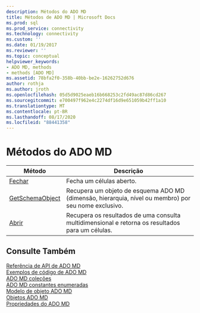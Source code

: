 ```yaml
---
description: Métodos do ADO MD
title: Métodos de ADO MD | Microsoft Docs
ms.prod: sql
ms.prod_service: connectivity
ms.technology: connectivity
ms.custom: ''
ms.date: 01/19/2017
ms.reviewer: ''
ms.topic: conceptual
helpviewer_keywords:
- ADO MD, methods
- methods [ADO MD]
ms.assetid: 78bfa2f0-358b-40bb-be2e-16262752d676
author: rothja
ms.author: jroth
ms.openlocfilehash: 05d5d9025eaeb16b668253c2fd49ac87d86cd267
ms.sourcegitcommit: e700497f962e4c2274df16d9e651059b42ff1a10
ms.translationtype: MT
ms.contentlocale: pt-BR
ms.lasthandoff: 08/17/2020
ms.locfileid: "88441358"
---
```

# <a name="ado-md-methods"></a>Métodos do ADO MD

|Método|Descrição|  
|-|-|  
|[Fechar](../../../ado/reference/ado-md-api/close-method-ado-md.md)|Fecha um células aberto.|  
|[GetSchemaObject](../../../ado/reference/ado-md-api/getschemaobject-method-ado-md.md)|Recupera um objeto de esquema ADO MD (dimensão, hierarquia, nível ou membro) por seu nome exclusivo.|  
|[Abrir](../../../ado/reference/ado-md-api/open-method-ado-md.md)|Recupera os resultados de uma consulta multidimensional e retorna os resultados para um células.|  
  
## <a name="see-also"></a>Consulte Também  
 [Referência de API de ADO MD](../../../ado/reference/ado-md-api/ado-md-api-reference.md)   
 [Exemplos de código de ADO MD](../../../ado/reference/ado-md-api/ado-md-code-examples.md)   
 [ADO MD coleções](../../../ado/reference/ado-md-api/ado-md-collections.md)   
 [ADO MD constantes enumeradas](../../../ado/reference/ado-md-api/ado-md-enumerated-constants.md)   
 [Modelo de objeto ADO MD](../../../ado/reference/ado-md-api/ado-md-object-model.md)   
 [Objetos ADO MD](../../../ado/reference/ado-md-api/ado-md-objects.md)   
 [Propriedades do ADO MD](../../../ado/reference/ado-md-api/ado-md-properties.md)
